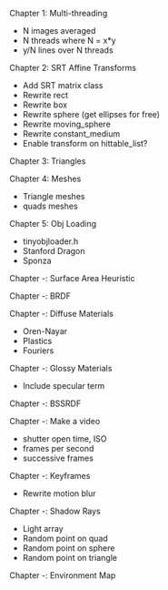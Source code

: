 Chapter 1: Multi-threading
  - N images averaged
  - N threads where N = x*y
  - y/N lines over N threads

Chapter 2: SRT Affine Transforms
  - Add SRT matrix class
  - Rewrite rect
  - Rewrite box
  - Rewrite sphere (get ellipses for free)
  - Rewrite moving_sphere
  - Rewrite constant_medium
  - Enable transform on hittable_list?

Chapter 3: Triangles

Chapter 4: Meshes
  - Triangle meshes
  - quads meshes

Chapter 5: Obj Loading
  - tinyobjloader.h
  - Stanford Dragon
  - Sponza
 
Chapter -: Surface Area Heuristic

Chapter -: BRDF

Chapter -: Diffuse Materials
  - Oren-Nayar
  - Plastics
  - Fouriers
 
Chapter -: Glossy Materials
  - Include specular term

Chapter -: BSSRDF

Chapter -: Make a video
  - shutter open time, ISO
  - frames per second
  - successive frames
 
Chapter -: Keyframes
   - Rewrite motion blur
 
Chapter -: Shadow Rays
  - Light array
  - Random point on quad
  - Random point on sphere
  - Random point on triangle
 
Chapter -: Environment Map
